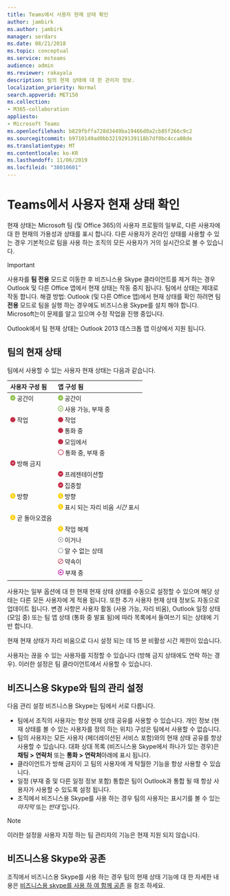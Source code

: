 ```yaml
---
title: Teams에서 사용자 현재 상태 확인
author: jambirk
ms.author: jambirk
manager: serdars
ms.date: 08/21/2018
ms.topic: conceptual
ms.service: msteams
audience: admin
ms.reviewer: rakayala
description: 팀의 현재 상태에 대 한 관리자 정보.
localization_priority: Normal
search.appverid: MET150
ms.collection:
- M365-collaboration
appliesto:
- Microsoft Teams
ms.openlocfilehash: b829fbffa728d3449ba19466d0a2cb85f266c9c2
ms.sourcegitcommit: b9710149ad0bb321929139118b7df0bc4cca08de
ms.translationtype: MT
ms.contentlocale: ko-KR
ms.lasthandoff: 11/06/2019
ms.locfileid: "38010601"
---
```

# <a name="user-presence-in-teams"></a>Teams에서 사용자 현재 상태 확인

현재 상태는 Microsoft 팀 (및 Office 365)의 사용자 프로필의 일부로, 다른 사용자에 대 한 현재의 가용성과 상태를 표시 합니다. 다른 사용자가 온라인 상태를 사용할 수 있는 경우 기본적으로 팀을 사용 하는 조직의 모든 사용자가 거의 실시간으로 볼 수 있습니다.

> [!IMPORTANT]
> 사용자를 **팀 전용** 모드로 이동한 후 비즈니스용 Skype 클라이언트를 제거 하는 경우 Outlook 및 다른 Office 앱에서 현재 상태는 작동 중지 됩니다. 팀에서 상태는 제대로 작동 합니다. 해결 방법: Outlook (및 다른 Office 앱)에서 현재 상태를 확인 하려면 팀 **전용** 모드로 팀을 실행 하는 경우에도 비즈니스용 Skype를 설치 해야 합니다. Microsoft는이 문제를 알고 있으며 수정 작업을 진행 중입니다.

Outlook에서 팀 현재 상태는 Outlook 2013 데스크톱 앱 이상에서 지원 됩니다.

## <a name="presence-states-in-teams"></a>팀의 현재 상태

팀에서 사용할 수 있는 사용자 현재 상태는 다음과 같습니다.

|사용자 구성 됨|앱 구성 됨|
|:--- |:---|
| ![현재 상태를 나타내는 녹색 확인 표시가 있습니다.](media/Presence_Available.png) 공간이|![현재 상태를 나타내는 녹색 확인 표시가 있습니다.](media/Presence_Available.png) 공간이|
|| ![녹색 확인 표시를 열고 사용 가능한 oof를 나타냅니다.](media/Presence_Available_OOF.png) 사용 가능, 부재 중 |
|  ![빨간색 실선 원으로, 약속이 있음을 나타냅니다.](media/Presence_Busy.png) 작업 |  ![빨간색 실선 원으로, 약속이 있음을 나타냅니다.](media/Presence_Busy.png) 작업  |
|| ![빨간색 원으로 표시 되며 통화 중입니다.](media/Presence_Busy.png) 통화 중|
|| ![빨간색 실선 원으로, 모임에서 약속이 있음을 나타냅니다.](media/Presence_Busy.png) 모임에서 |
|| ![빨간색 원 열림, 약속이 있음을 나타냅니다.](media/Presence_Busy_OOF.png) 통화 중, 부재 중|
|  ![흰색 선이 있는 빨간색 원, 방해 금지 표시](media/Presence_DND.png) 방해 금지 ||
|| ![흰색 선이 있는 빨간색 원으로 프레젠테이션 표시](media/Presence_DND.png) 프레젠테이션할|
|| ![흰색 선이 있는 빨간색 원이 포커스를 나타냄](media/Presence_DND.png) 집중할|
| ![노란색 시계 아이콘, 자리 비움 상태임을 나타냄](media/Presence_Away.png) 방향| ![노란색 시계 아이콘, 자리 비움 상태임을 나타냄](media/Presence_Away.png) 방향|
|| ![노란색 시계 아이콘, 마지막으로](media/Presence_Away.png) 표시 되는 자리 비움 *시간* 표시|
|![노란색 시계 아이콘, 자리 비움 표시, 오른쪽으로](media/Presence_Away.png) 곧 돌아오겠음| |
|| ![자리 비움, 작업 시간을 나타내는 노란색 시계 아이콘](media/Presence_Away.png)  작업 해제|
|| ![X가 있는 회색 원, 오프 라인 상태임을 나타냄](media/Presence_Offline.png) 이거나 |
|| ![회색 원 열림, 알 수 없는 상태 표시](media/Presence_Unknown.png) 알 수 없는 상태|
||![대각선이 있는 빨간색 원 열림, 차단 됨을 나타냄](media/Presence_Blocked.png) 약속이 |
|| ![화살표가 있는 자주색 원, 부재 중임을 나타냄](media/Presence_OOF.png) 부재 중|
|||
 
사용자는 일부 옵션에 대 한 현재 현재 상태 상태를 수동으로 설정할 수 있으며 해당 상태는 다른 모든 사용자에 게 적용 됩니다. 또한 추가 사용자 현재 상태 정보도 자동으로 업데이트 됩니다. 변경 사항은 사용자 활동 (사용 가능, 자리 비움), Outlook 일정 상태 (모임 중) 또는 팀 앱 상태 (통화 중 발표 됨)에 따라 목록에서 들여쓰기 되는 상태에 기반 합니다. 

현재 현재 상태가 자리 비움으로 다시 설정 되는 데 15 분 비활성 시간 제한이 있습니다.

사용자는 끊을 수 있는 사용자를 지정할 수 있습니다 (방해 금지 상태에도 연락 하는 경우). 이러한 설정은 팀 클라이언트에서 사용할 수 있습니다.

## <a name="admin-settings-in-teams-compared-to-skype-for-business"></a>비즈니스용 Skype와 팀의 관리 설정

다음 관리 설정 비즈니스용 Skype는 팀에서 서로 다릅니다.

- 팀에서 조직의 사용자는 항상 현재 상태 공유를 사용할 수 있습니다. 개인 정보 (현재 상태를 볼 수 있는 사용자를 정의 하는 위치) 구성은 팀에서 사용할 수 없습니다.
- 팀의 사용자는 모든 사용자 (페더레이션된 서비스 포함)와의 현재 상태 공유를 항상 사용할 수 있습니다. 대화 상대 목록 (비즈니스용 Skype에서 하나가 있는 경우)은 **채팅 > 연락처** 또는 **통화 > 연락처**아래에 표시 됩니다.
- 클라이언트가 방해 금지이 고 팀의 사용자에 게 탁월한 기능을 항상 사용할 수 있습니다.
- 일정 (부재 중 및 다른 일정 정보 포함) 통합은 팀이 Outlook과 통합 될 때 항상 사용자가 사용할 수 있도록 설정 됩니다.
- 조직에서 비즈니스용 Skype를 사용 하는 경우 팀의 사용자는 표시기를 볼 수 있는 *마지막* 또는 *반대* 입니다.

> [!NOTE]
> 이러한 설정을 사용자 지정 하는 팀 관리자의 기능은 현재 지원 되지 않습니다.

## <a name="coexistence-with-skype-for-business"></a>비즈니스용 Skype와 공존

조직에서 비즈니스용 Skype를 사용 하는 경우 팀의 현재 상태 기능에 대 한 자세한 내용은 [비즈니스용 skype를 사용 하 여 함께 공존](coexistence-chat-calls-presence.md) 을 참조 하세요.
